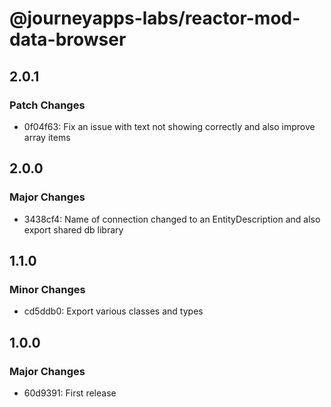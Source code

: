 # @journeyapps-labs/reactor-mod-data-browser

## 2.0.1

### Patch Changes

- 0f04f63: Fix an issue with text not showing correctly and also improve array items

## 2.0.0

### Major Changes

- 3438cf4: Name of connection changed to an EntityDescription and also export shared db library

## 1.1.0

### Minor Changes

- cd5ddb0: Export various classes and types

## 1.0.0

### Major Changes

- 60d9391: First release
